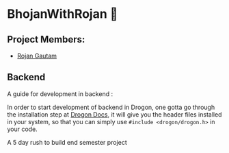 # BhojanWithRojan 🍰

## Project Members:
- [Rojan Gautam](https://github.com/this-iskamal)

## Backend

A guide for development in backend :

In order to start development of backend in Drogon, one gotta go through the installation step at [Drogon Docs](https://drogon.docsforge.com/), it will give you the header files installed in your system, so that
you can simply use `#include <drogon/drogon.h>` in your code.





A 5 day rush to build end semester project


